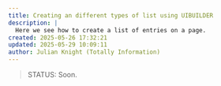 ```yaml
---
title: Creating an different types of list using UIBUILDER
description: |
  Here we see how to create a list of entries on a page.
created: 2025-05-26 17:32:21
updated: 2025-05-29 10:09:11
author: Julian Knight (Totally Information)
---
```


> STATUS: Soon.
